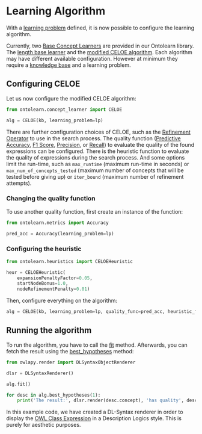 # Learning Algorithm

With a [learning problem](02_learning_problem) defined, it is now
possible to configure the learning algorithm.

Currently, two [Base Concept
Learners](ontolearn.base_concept_learner.BaseConceptLearner) are
provided in our Ontolearn library. The [length base
learner](ontolearn.concept_learner.LengthBaseLearner) and the
[modified CELOE algorithm](ontolearn.concept_learner.CELOE). Each
algorithm may have different available configuration. However at
minimum they require a [knowledge
base](./02_learning_problem.md#knowledge-base-over-the-ontology) and a
learning problem.

## Configuring CELOE

Let us now configure the modified CELOE algorithm:

```py
from ontolearn.concept_learner import CELOE

alg = CELOE(kb, learning_problem=lp)
```

There are further configuration choices of CELOE, such as the
[Refinement Operator](ontolearn.abstracts.BaseRefinement) to use in
the search process.  The quality function ([Predictive
Accuracy](ontolearn.metrics.Accuracy), [F1
Score](ontolearn.metrics.F1),
[Precision](ontolearn.metrics.Precision), or
[Recall](ontolearn.metrics.Recall)) to evaluate the quality of the
found expressions can be configured. There is the heuristic function
to evaluate the quality of expressions during the search process. And
some options limit the run-time, such as `max_runtime` (maximum
run-time in seconds) or `max_num_of_concepts_tested` (maximum number
of concepts that will be tested before giving up) or `iter_bound`
(maximum number of refinement attempts).

### Changing the quality function

To use another quality function, first create an instance of the
function:

```py
from ontolearn.metrics import Accuracy

pred_acc = Accuracy(learning_problem=lp)
```

### Configuring the heuristic

```py
from ontolearn.heuristics import CELOEHeuristic

heur = CELOEHeuristic(
    expansionPenaltyFactor=0.05,
    startNodeBonus=1.0,
    nodeRefinementPenalty=0.01)
```

Then, configure everything on the algorithm:

```py
alg = CELOE(kb, learning_problem=lp, quality_func=pred_acc, heuristic_func=heur)
```

## Running the algorithm

To run the algorithm, you have to call the
[fit](ontolearn.base_concept_learner.BaseConceptLearner.fit)
method. Afterwards, you can fetch the result using the
[best_hypotheses](ontolearn.base_concept_learner.BaseConceptLearner.best_hypotheses)
method:

```py
from owlapy.render import DLSyntaxObjectRenderer

dlsr = DLSyntaxRenderer()

alg.fit()

for desc in alg.best_hypotheses(1):
    print('The result:', dlsr.render(desc.concept), 'has quality', desc.quality)
```

In this example code, we have created a DL-Syntax renderer in order to display the
[OWL Class Expression](https://www.w3.org/TR/owl-quick-reference/#Class_Expressions)
in a Description Logics style. This is purely for aesthetic purposes.

